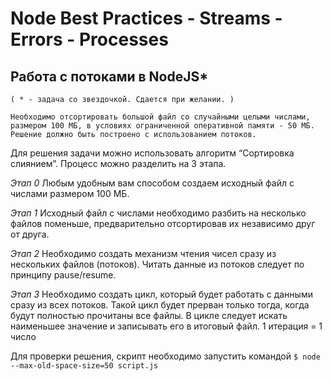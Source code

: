 # Node Best Practices - Streams - Errors - Processes

## Работа с потоками в NodeJS*
    ( * - задача со звездочкой. Сдается при желании. )
```Необходимо отсортировать большой файл со случайными целыми числами, размером 100 МБ, в условиях ограниченной оперативной памяти - 50 МБ. Решение должно быть построено с использованием потоков.```

Для решения задачи можно использовать алгоритм “Сортировка слиянием”.
Процесс можно разделить на 3 этапа.

*Этап 0*
Любым удобным вам способом создаем исходный файл с числами размером 100 МБ.

*Этап 1*
Исходный файл с числами необходимо разбить на несколько файлов поменьше, предварительно отсортировав их независимо друг от друга.

*Этап 2*
Необходимо создать механизм чтения чисел сразу из нескольких файлов (потоков).
Читать данные из потоков следует по принципу pause/resume.

*Этап 3*
Необходимо создать цикл, который будет работать с данными сразу из всех потоков.
Такой цикл будет прерван только тогда, когда будут полностью прочитаны все файлы.
В цикле следует искать наименьшее значение и записывать его в итоговый файл.
1 итерация = 1 число

Для проверки решения, скрипт необходимо запустить командой
`$ node --max-old-space-size=50 script.js`
